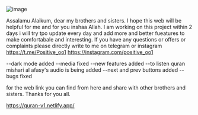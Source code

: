 ![image](https://github.com/Positiveoo1/Quran-App/assets/106428934/9824bb41-499a-44a3-a3f0-464df116fdc7)


Assalamu Alaikum, dear my brothers and sisters. I hope this web will be helpful for me and for you inshaa Allah. I am working on this project within 2 days i will try tpo update every day and add more and better fueatures to make comfortabale and interesting. If you have any questions or offers or complaints please directly write to me on telegram or instagram
https://t.me/Positive_oo1
https://instagram.com/positive_oo1

--dark mode added
--media fixed
--new features added
--to listen quran mishari al afasy's audio is being added
--next and prev buttons added
--bugs fixed

for the web link you can find from here and share with other brothers and sisters. Thanks for you all.

https://quran-v1.netlify.app/

